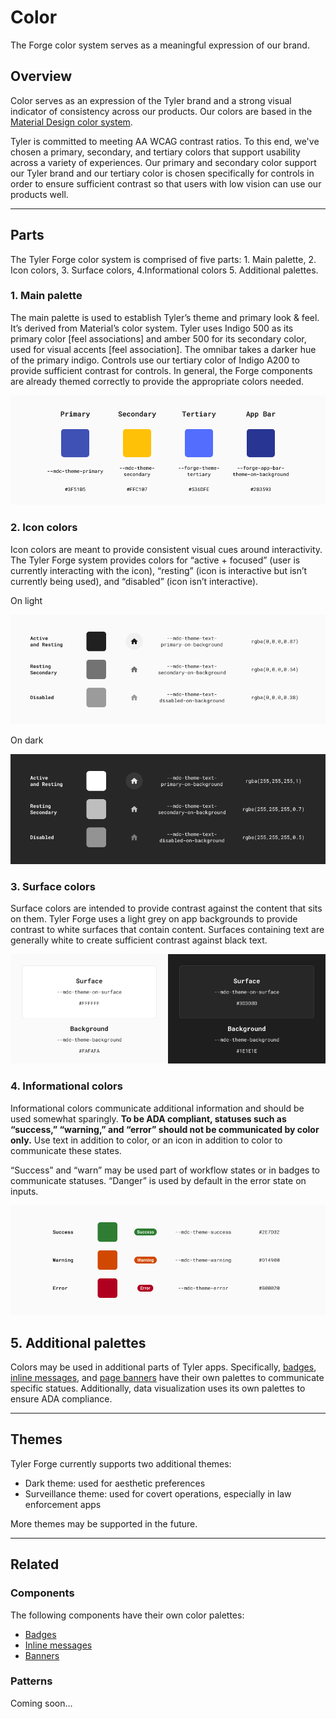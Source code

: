 # Color

The Forge color system serves as a meaningful expression of our brand.

## Overview 

Color serves as an expression of the Tyler brand and a strong visual indicator of consistency across our products. Our colors are based in the [Material Design color system](https://material.io/design/color/the-color-system.html).

Tyler is committed to meeting AA WCAG contrast ratios. To this end, we've chosen a primary, secondary, and tertiary colors that support usability across a variety of experiences. Our primary and secondary color support our Tyler brand and our tertiary color is chosen specifically for controls in order to ensure sufficient contrast so that users with low vision can use our products well. 

---

## Parts 

The Tyler Forge color system is comprised of five parts: 1. Main palette, 2. Icon colors, 3. Surface colors, 4.Informational colors 5. Additional palettes. 

### 1. Main palette 

The main palette is used to establish Tyler’s theme and primary look & feel. It’s derived from Material’s color system. Tyler uses Indigo 500 as its primary color [feel associations] and amber 500 for its secondary color, used for visual accents [feel association]. The omnibar takes a darker hue of the primary indigo. Controls use our tertiary color of Indigo A200 to provide sufficient contrast for controls. 
In general, the Forge components are already themed correctly to provide the appropriate colors needed. 

![The four main palette colors are shown left to right: Primary, Secondary, Tertiary, and App Bar. Under each is their respective theme and hex value.](./images/main-colors.png)



### 2. Icon colors 

Icon colors are meant to provide consistent visual cues around interactivity. The Tyler Forge system provides colors for “active + focused” (user is currently interacting with the icon), “resting” (icon is interactive but isn’t currently being used), and “disabled” (icon isn’t interactive). 

On light

![The three icon colors for on a light background are shown top to bottom: Active and resting which is the default color at 87% black, resting secondary at 54% black, and disabled at 38% black. To the right of each is their respective theme and rgba value.](./images/icons-light.png)


On dark

![The three icon colors for on a dark background are shown top to bottom: Active and resting which is the default color at 100% white, resting secondary at 70% white, and disabled at 50% white. To the right of each is their respective theme and rgba value.](./images/icons-dark.png)


### 3. Surface colors

Surface colors are intended to provide contrast against the content that sits on them. Tyler Forge uses a light grey on app backgrounds to provide contrast to white surfaces that contain content. Surfaces containing text are generally white to create sufficient contrast against black text. 

![An example of the surface color overlaid on the background color is shown in light mode on the left half of the image, and in dark mode on the right half.](./images/surface-colors.png)



### 4. Informational colors

Informational colors communicate additional information and should be used somewhat sparingly. **To be ADA compliant, statuses such as “success,” “warning,” and “error” should not be communicated by color only.** Use text in addition to color, or an icon in addition to color to communicate these states. 

“Success” and “warn” may be used part of workflow states or in badges to communicate statuses. “Danger” is used by default in the error state on inputs.

![The three informational colors are shown top to bottom: Success, Warning, and Error. To the right of each is their respective theme and hex value.](./images/informational-colors.png)


## 5. Additional palettes

Colors may be used in additional parts of Tyler apps. Specifically, [badges](/components/notifications-and-messages/badge), [inline messages](/components/notifications-and-messages/inline-message), and [page banners](/components/notifications-and-messages/banner) have their own palettes to communicate specific statues. Additionally, data visualization uses its own palettes to ensure ADA compliance. 

---

## Themes 

Tyler Forge currently supports two additional themes:
-  Dark theme: used for aesthetic preferences
-  Surveillance theme: used for covert operations, especially in law enforcement apps

More themes may be supported in the future.

---

## Related 

### Components 

The following components have their own color palettes:

- [Badges](/components/notifications-and-messages/badge)
- [Inline messages](/components/notifications-and-messages/inline-message)
- [Banners](/components/notifications-and-messages/banner)

### Patterns

Coming soon...
